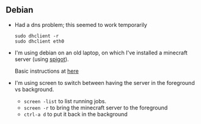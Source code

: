 ## Debian

- Had a dns problem; this seemed to work temporarily

  ```
  sudo dhclient -r
  sudo dhclient eth0
  ```

- I'm using debian on an old laptop, on which I've installed
  a minecraft server (using [spigot](https://www.spigotmc.org)).

  Basic instructions at [here](https://lemire.me/blog/2016/04/02/setting-up-a-robust-minecraft-server-on-a-raspberry-pi/)

- I'm using screen to switch between having the server in the
  foreground vs background.

  - `screen -list` to list running jobs.
  - `screen -r` to bring the minecraft server to the foreground
  - `ctrl-a d` to put it back in the background

